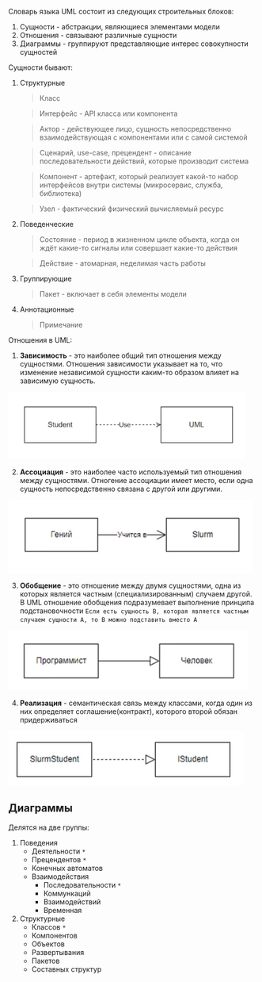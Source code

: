 Словарь языка UML состоит из следующих строительных блоков:
1. Сущности - абстракции, являющиеся элементами модели
2. Отношения - связывают различные сущности
3. Диаграммы - группируют представляющие интерес совокупности сущностей

Сущности бывают:
1. Структурные
   > Класс

   > Интерфейс - API класса или компонента

   > Актор - действующее лицо, сущность непосредственно взаимодействующая с компонентами или с самой системой

   > Сценарий, use-case, прецендент - описание последовательности действий, которые производит система

   > Компонент - артефакт, который реализует какой-то набор интерфейсов внутри системы (микросервис, служба, библиотека)

   > Узел - фактический физический вычисляемый ресурс
2. Поведенческие
   > Состояние - период в жизненном цикле объекта, когда он ждёт какие-то сигналы или совершает какие-то действия

   > Действие - атомарная, неделимая часть работы
3. Группирующие
   > Пакет - включает в себя элементы модели
4. Аннотационные
   > Примечание

Отношения в UML:
1. __Зависимость__ - это наиболее общий тип отношения между сущностями. Отношения зависимости указывает на то, что изменение независимой сущности каким-то образом влияет на зависимую сущность.

![](.\img\img.png)

2. __Ассоциация__ - это наиболее часто используемый тип отношения между сущностями. Отногение ассоциации имеет место, если одна сущность непосредственно связана с другой или другими.

![](.\img\img_1.png)

3. __Обобщение__ - это отношение между двумя сущностями, одна из которых является частным (специализированным) случаем другой. В UML отношение обобщения подразумевает выполнение принципа подстановочности `Если есть сущность B, которая является частным случаем сущности А, то B можно подставить вместо А`

![](.\img\img_2.png)

4. __Реализация__ - семантическая связь между классами, когда один из них определяет соглашение(контракт), которого второй обязан придерживаться

![](.\img\img_3.png)


## Диаграммы
Делятся на две группы:
1. Поведения
    - Деятельности `*`
    - Прецендентов `*`
    - Конечных автоматов
    - Взаимодействия
        - Последовательности `*`
        - Коммункаций
        - Взаимодействий
        - Временная
2. Структурные
    - Классов `*`
    - Компонентов
    - Объектов
    - Развертывания
    - Пакетов
    - Составных структур